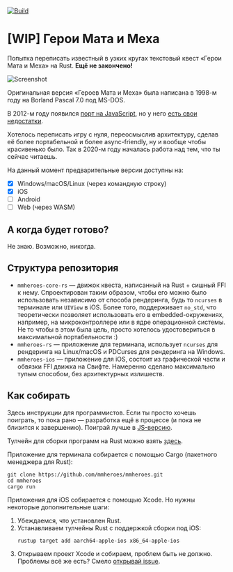[![Build](https://github.com/mmheroes/mmheroes/actions/workflows/build.yml/badge.svg)](https://github.com/mmheroes/mmheroes/actions/workflows/build.yml)
# [WIP] Герои Мата и Меха

Попытка переписать известный в узких кругах текстовый квест «Герои Мата и Меха» на Rust. **Ещё не закончено!**

![Screenshot](https://github.com/mmheroes/mmheroes/blob/master/.github/screenshot.png?raw=true)

Оригинальная версия «Героев Мата и Меха» была написана в 1998-м году на Borland Pascal 7.0 под MS-DOS.

В 2012-м году появился [порт на JavaScript](https://sharpden.github.io/mmheroes), но у него [есть свои недостатки](http://sharpc.livejournal.com/75856.html).

Хотелось переписать игру с нуля, переосмыслив архитектуру, сделав её более портабельной и более async-friendly, ну и вообще чтобы красивенько было.
Так в 2020-м году началась работа над тем, что ты сейчас читаешь.

На данный момент предварительные версии доступны на:
- [x] Windows/macOS/Linux (через командную строку)
- [x] iOS
- [ ] Android
- [ ] Web (через WASM)

## А когда будет готово?
Не знаю. Возможно, никогда.

## Структура репозитория

- `mmheroes-core-rs` — движок квеста, написанный на Rust + сишный FFI к нему.
  Спроектирован таким образом, чтобы его можно было использовать независимо от способа рендеринга, будь то `ncurses` в терминале
  или `UIView` в iOS.
  Более того, поддерживает `no_std`, что теоретически позволяет использовать его в embedded-окружениях, например,
  на микроконтроллере или в ядре операционной системы. Не то чтобы в этом была цель, просто хотелось удостовериться в максимальной портабельности :)
- `mmheroes-rs` — приложение для терминала, использует `ncurses` для рендеринга на Linux/macOS и PDCurses для рендеринга на Windows.
- `mmheroes-ios` — приложение для iOS, состоит из графической части и обвязки FFI движка на Свифте.
  Намеренно сделано максимально тупым способом, без архитектурных излишеств.

## Как собирать
Здесь инструкции для программистов. Если ты просто хочешь поиграть, то пока рано — разработка ещё в процессе (и пока не близится к завершению).
Поиграй лучше в [JS-версию](https://sharpden.github.io/mmheroes).

Тулчейн для сборки программ на Rust можно взять [здесь](https://www.rust-lang.org/tools/install).

Приложение для терминала собирается с помощью Cargo (пакетного менеджера для Rust):
```
git clone https://github.com/mmheroes/mmheroes.git
cd mmheroes
cargo run
```

Приложения для iOS собирается с помощью Xcode. Но нужны некоторые дополнительные шаги:
1. Убеждаемся, что установлен Rust.
1. Устанавливаем тулчейны Rust с поддержкой сборки под iOS:
   ```
   rustup target add aarch64-apple-ios x86_64-apple-ios
   ```
1. Открываем проект Xcode и собираем, проблем быть не должно. Проблемы всё же есть? Смело [открывай issue](https://github.com/mmheroes/mmheroes/issues/new).
    
